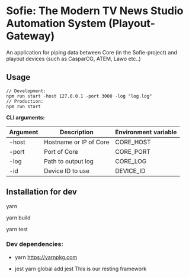 
# Sofie: The Modern TV News Studio Automation System (Playout-Gateway)
An application for piping data between Core (in the Sofie-project) and playout devices (such as CasparCG, ATEM, Lawo etc..)

## Usage
```
// Development:
npm run start -host 127.0.0.1 -port 3000 -log "log.log"
// Production:
npm run start
```

**CLI arguments:**

| Argument  | Description | Environment variable |
| ------------- | ------------- | --- |
| -host  | Hostname or IP of Core  | CORE_HOST  |
| -port  | Port of Core   |  CORE_PORT |
| -log  | Path to output log |  CORE_LOG |
| -id   | Device ID to use | DEVICE_ID |

## Installation for dev

yarn

yarn build

yarn test


### Dev dependencies:

* yarn
	https://yarnpkg.com

* jest
	yarn global add jest
	This is our resting framework
